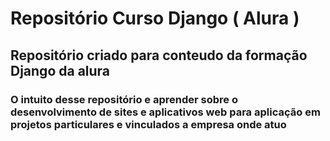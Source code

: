 # Repositório Curso Django ( Alura )

## Repositório criado para conteudo da formação Django da alura

### O intuito desse repositório e aprender sobre o desenvolvimento de sites e aplicativos web para aplicação em projetos particulares e vinculados a empresa onde atuo